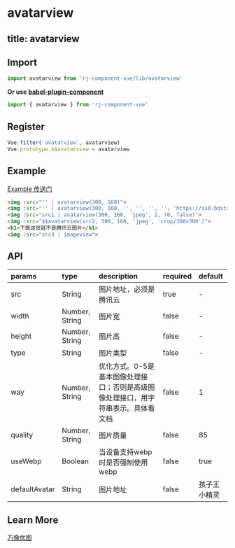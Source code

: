 # avatarview

title: avatarview
---

## Import

``` js
import avatarview from 'rj-component-vue/lib/avatarview'
```

**Or use [babel-plugin-component](https://www.npmjs.com/package/babel-plugin-component)**

``` js
import { avatarview } from 'rj-component-vue'
```

## Register

``` js
Vue.filter('avatarview', avatarview)
Vue.prototype.$$avatarview = avatarview
```

## Example

[Example 传送门](//zhouyu1993.github.io/awesome/rjcv/#/avatarview)

``` html
<img :src="'' | avatarview(300, 160)">
<img :src="'' | avatarview(300, 160, '', '', '', '', 'https://ss0.bdstatic.com/70cFvHSh_Q1YnxGkpoWK1HF6hhy/it/u=1881776517,987084327&fm=27&gp=0.jpg')">
<img :src="src1 | avatarview(300, 160, 'jpeg', 2, 70, false)">
<img :src="$$avatarview(src2, 300, 160, 'jpeg', 'crop/300x300')">
<h1>下面这张就不是腾讯云图片</h1>
<img :src="src3 | imageview">
```

## API

| params | type | description | required | default |
|:---|:---|:---|:---|:---|
| src | String | 图片地址，必须是腾讯云 | true | - |
| width | Number, String | 图片宽 | false | - |
| height | Number, String | 图片高 | false | - |
| type | String | 图片类型 | false | - |
| way | Number, String | 优化方式。0-5是基本图像处理接口；否则是高级图像处理接口，用字符串表示。具体看文档 | false | 1 |
| quality | Number, String | 图片质量 | false | 85 |
| useWebp | Boolean | 当设备支持webp时是否强制使用webp | false | true |
| defaultAvatar | String | 图片地址 | false | 孩子王小精灵 |

## Learn More

[万像优图](https://cloud.tencent.com/document/product/275/3807#8-.E5.9B.BE.E5.83.8F.E5.A4.84.E7.90.86)
